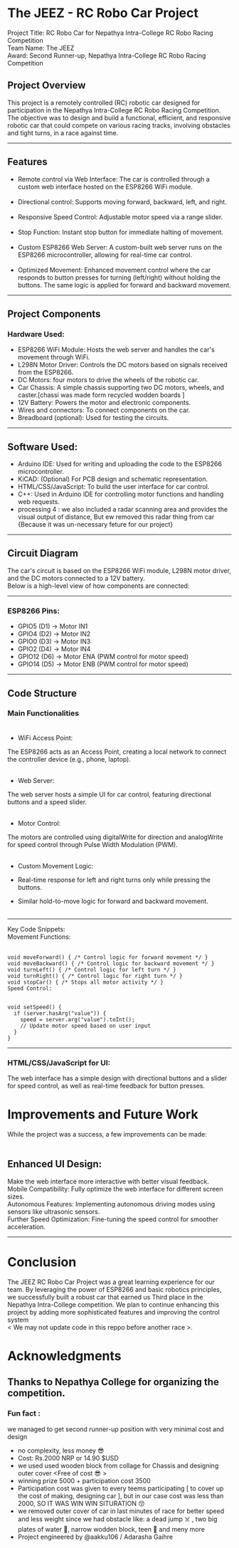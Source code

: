# The JEEZ - RC Robo Car Project
Project Title: RC Robo Car for Nepathya Intra-College RC Robo Racing Competition</br>
Team Name: The JEEZ</br>
Award: Second Runner-up, Nepathya Intra-College RC Robo Racing Competition</br>

## Project Overview</br>
This project is a remotely controlled (RC) robotic car designed for participation in the Nepathya Intra-College RC Robo Racing Competition.</br> The objective was to design and build a functional, efficient, and responsive robotic car that could compete on various racing tracks, involving obstacles and tight turns, in a race against time.</br>

---
## Features

- Remote control via Web Interface: The car is controlled through a custom web interface hosted on the ESP8266 WiFi module.</br></br>
- Directional control: Supports moving forward, backward, left, and right.</br></br>
- Responsive Speed Control: Adjustable motor speed via a range slider.</br></br>
- Stop Function: Instant stop button for immediate halting of movement.</br></br>
- Custom ESP8266 Web Server: A custom-built web server runs on the ESP8266 microcontroller, allowing for real-time car control.</br></br>
- Optimized Movement: Enhanced movement control where the car responds to button presses for turning (left/right) without holding the buttons. The same logic is applied for forward and backward movement.</br>

---
## Project Components
### Hardware Used:

- ESP8266 WiFi Module: Hosts the web server and handles the car's movement through WiFi.</br>
- L298N Motor Driver: Controls the DC motors based on signals received from the ESP8266.</br>
- DC Motors: four motors to drive the wheels of the robotic car.</br>
- Car Chassis: A simple chassis supporting two DC motors, wheels, and caster.[chassi was made form recycled wodden boards ]</br>
- 12V Battery: Powers the motor and electronic components.</br>
- Wires and connectors: To connect components on the car.</br>
- Breadboard (optional): Used for testing the circuits.</br>

---
## Software Used:</br>
- Arduino IDE: Used for writing and uploading the code to the ESP8266 microcontroller.</br>
- KiCAD: (Optional) For PCB design and schematic representation.</br>
- HTML/CSS/JavaScript: To build the user interface for car control.</br>
- C++: Used in Arduino IDE for controlling motor functions and handling web requests.</br>
- processing 4 : we also included a radar scanning area and provides the visual output of distance, But ew removed this radar thing from car {Because it was un-necessary feture for our project} 

---
## Circuit Diagram
The car's circuit is based on the ESP8266 WiFi module, L298N motor driver, and the DC motors connected to a 12V battery. </br>Below is a high-level view of how components are connected: </br>

---

### ESP8266 Pins: </br>
- GPIO5 (D1) → Motor IN1</br>
- GPIO4 (D2) → Motor IN2</br>
 - GPIO0 (D3) → Motor IN3</br>
- GPIO2 (D4) → Motor IN4</br>
- GPIO12 (D6) → Motor ENA (PWM control for motor speed)</br>
- GPIO14 (D5) → Motor ENB (PWM control for motor speed)</br>

---
## Code Structure</br>
### Main Functionalities</br> </br>
- WiFi Access Point:</br>

The ESP8266 acts as an Access Point, creating a local network to connect the controller device (e.g., phone, laptop).</br></br>
- Web Server:</br>

The web server hosts a simple UI for car control, featuring directional buttons and a speed slider.</br></br>
- Motor Control:</br>

The motors are controlled using digitalWrite for direction and analogWrite for speed control through Pulse Width Modulation (PWM).</br></br>
- Custom Movement Logic:</br>

- Real-time response for left and right turns only while pressing the buttons.</br>
- Similar hold-to-move logic for forward and backward movement.</br></br>

---
Key Code Snippets:</br>
Movement Functions:</br></br>


    
    void moveForward() { /* Control logic for forward movement */ }
    void moveBackward() { /* Control logic for backward movement */ }
    void turnLeft() { /* Control logic for left turn */ }
    void turnRight() { /* Control logic for right turn */ }
    void stopCar() { /* Stops all motor activity */ }
    Speed Control:

    
    void setSpeed() {
      if (server.hasArg("value")) {
        speed = server.arg("value").toInt();
        // Update motor speed based on user input
      }
    }
    
---
    
### HTML/CSS/JavaScript for UI:
The web interface has a simple design with directional buttons and a slider for speed control, as well as real-time feedback for button presses.</br>
# Improvements and Future Work</br>
While the project was a success, a few improvements can be made:</br></br>

## Enhanced UI Design: 
Make the web interface more interactive with better visual feedback.</br>
Mobile Compatibility: Fully optimize the web interface for different screen sizes.</br>
Autonomous Features: Implementing autonomous driving modes using sensors like ultrasonic sensors.</br>
Further Speed Optimization: Fine-tuning the speed control for smoother acceleration.</br>

---
# Conclusion
The JEEZ RC Robo Car Project was a great learning experience for our team. By leveraging the power of ESP8266 and basic robotics principles,</br> we successfully built a robust car that earned us Third place in the Nepathya Intra-College competition. We plan to continue enhancing this project by adding more sophisticated features and improving the control system </br>< We may not update code in this reppo before another race >.

# Acknowledgments
Thanks to Nepathya College for organizing the competition.
---


<!-- Special thanks to ChatGPT for guidance throughout the project. -->

### Fun fact :
  we managed to get second runner-up position with very minimal cost and design 
  - no complexity, less money 😎
  - Cost: Rs.2000 NRP or 14.90 $USD 
  - we used used wooden block from collage for Chassis and designing outer cover <Free of cost 😎 >
  - winning prize 5000 + participation cost 3500
  - Participation cost was given to every teems participating [ to cover up the cost of making, designing car ], but in our case cost was less than 2000, SO IT WAS  WIN WIN SITURATION 😚
  - we removed outer cover of car in last minutes of race for better speed and less weight since we had obstacle like: a dead jump ☠️ , two big plates of water 🤣, narrow wodden block, teen 🥲 and meny more
  - Project engineered by @aakku106 / Adarasha Gaihre

